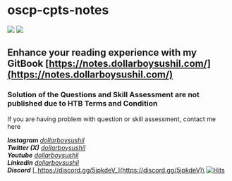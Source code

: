 # oscp-cpts-notes

![](https://images.credly.com/images/ec81134d-e80b-4eb5-ae07-0eb8e1a60fcd/image.png) ![](https://academy.hackthebox.com/storage/exam\_badges/312krCbLBwwnMN1uaOXohoEjSE6Fb8ljaXi7B4zL.png)

## Enhance your reading experience with my GitBook [https://notes.dollarboysushil.com/](https://notes.dollarboysushil.com/)

### Solution of the Questions and Skill Assessment are not published due to HTB Terms and Condition <a href="#solution-of-the-questions-and-skill-assessment-are-not-published-due-to-htb-terms-and-condition" id="solution-of-the-questions-and-skill-assessment-are-not-published-due-to-htb-terms-and-condition"></a>

If you are having problem with question or skill assessment, contact me here

_**Instagram**_ [_dollarboysushil_](https://instagram.com/dollarboysushil)\
_**Twitter (X)**_ [_dollarboysushil_](https://twitter.com/dollarboysushil)\
_**Youtube**_ [_dollarboysushil_](https://youtube.com/dollarboysushil)\
_**Linkedin**_ [_dollarboysushil_](https://www.linkedin.com/in/dollarboysushil/)\
_**Discord**_ [_https://discord.gg/5jpkdeV_](https://discord.gg/5jpkdeV)\
[![Hits](https://hits.seeyoufarm.com/api/count/incr/badge.svg?url=https%3A%2F%2Fgithub.com%2Fdollarboysushil%2Foscp-cpts-notes\&count\_bg=%2379C83D\&title\_bg=%23555555\&icon=\&icon\_color=%23E7E7E7\&title=hits\&edge\_flat=false)](https://hits.seeyoufarm.com)
